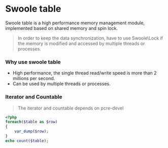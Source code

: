 # Swoole table

Swoole table is a high performance memory management module, implemented based on shared memory and spin lock. 

> In order to keep the data synchronization, have to use Swoole\Lock if the memory is modified and accessed by multiple threads or processes.

### Why use swoole table

* High performance, the single thread read/write speed is more than 2 millions per second.
* Can be used by multiple threads or processes.

### Iterator and Countable

> The iterator and countable depends on pcre-devel

```php
<?php
foreach($table as $row)
{
    var_dump($row);
}
echo count($table);
```


